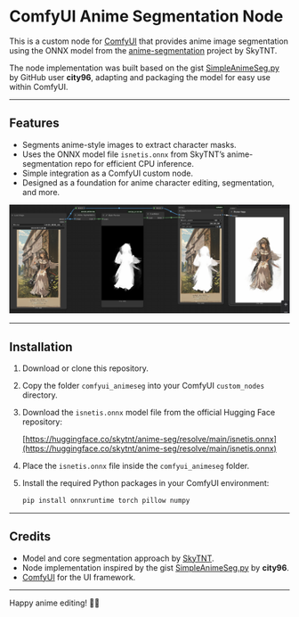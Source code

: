 # ComfyUI Anime Segmentation Node

This is a custom node for [ComfyUI](https://github.com/comfyanonymous/ComfyUI) that provides anime image segmentation using the ONNX model from the [anime-segmentation](https://github.com/SkyTNT/anime-segmentation) project by SkyTNT.

The node implementation was built based on the gist [SimpleAnimeSeg.py](https://gist.github.com/city96/SimpleAnimeSeg.py) by GitHub user **city96**, adapting and packaging the model for easy use within ComfyUI.

---

## Features

- Segments anime-style images to extract character masks.  
- Uses the ONNX model file `isnetis.onnx` from SkyTNT’s anime-segmentation repo for efficient CPU inference.  
- Simple integration as a ComfyUI custom node.  
- Designed as a foundation for anime character editing, segmentation, and more.

![Anime Segmentation Preview](preview.png)

---

## Installation

1. Download or clone this repository.  
2. Copy the folder `comfyui_animeseg` into your ComfyUI `custom_nodes` directory.  
3. Download the `isnetis.onnx` model file from the official Hugging Face repository:  

   [https://huggingface.co/skytnt/anime-seg/resolve/main/isnetis.onnx](https://huggingface.co/skytnt/anime-seg/resolve/main/isnetis.onnx)  

4. Place the `isnetis.onnx` file inside the `comfyui_animeseg` folder.  
5. Install the required Python packages in your ComfyUI environment:

   ```bash
   pip install onnxruntime torch pillow numpy

---

## Credits

- Model and core segmentation approach by [SkyTNT](https://github.com/SkyTNT).
- Node implementation inspired by the gist [SimpleAnimeSeg.py](https://gist.github.com/city96/...) by **city96**.
- [ComfyUI](https://github.com/comfyanonymous/ComfyUI) for the UI framework.

---

Happy anime editing! 🎨✨

